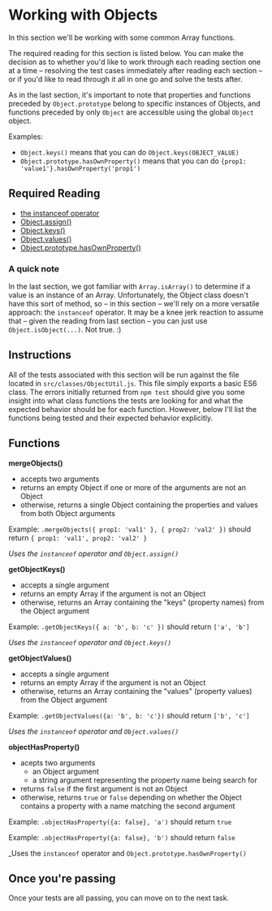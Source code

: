 # Working with Objects
In this section we'll be working with some common Array functions.

The required reading for this section is listed below. You can make the decision as to whether you'd like to work through each reading section one at a time – resolving the test cases immediately after reading each section – or if you'd like to read through it all in one go and solve the tests after.

As in the last section, it's important to note that properties and functions preceded by `Object.prototype` belong to specific instances of Objects, and functions preceded by only `Object` are accessible using the global `Object` object.

Examples:
- `Object.keys()` means that you can do `Object.keys(OBJECT_VALUE)`
- `Object.prototype.hasOwnProperty()` means that you can do `{prop1: 'value1'}.hasOwnProperty('prop1')`

## Required Reading
- [the instanceof operator](https://developer.mozilla.org/en-US/docs/Web/JavaScript/Reference/Operators/instanceof)
- [Object.assign()](https://developer.mozilla.org/en-US/docs/Web/JavaScript/Reference/Global_Objects/Object/assign)
- [Object.keys()](https://developer.mozilla.org/en-US/docs/Web/JavaScript/Reference/Global_Objects/Object/keys)
- [Object.values()](https://developer.mozilla.org/en-US/docs/Web/JavaScript/Reference/Global_Objects/Object/values)
- [Object.prototype.hasOwnProperty()](https://developer.mozilla.org/en-US/docs/Web/JavaScript/Reference/Global_Objects/Object/hasOwnProperty)

### A quick note
In the last section, we got familiar with `Array.isArray()` to determine if a value is an instance of an Array. Unfortunately, the Object class doesn't have this sort of method, so – in this section – we'll rely on a more versatile approach: the `instanceof` operator. It may be a knee jerk reaction to assume that – given the reading from last section – you can just use `Object.isObject(...)`. Not true. :)

## Instructions
All of the tests associated with this section will be run against the file located in `src/classes/ObjectUtil.js`. This file simply exports a basic ES6 class. The errors initially returned from `npm test` should give you some insight into what class functions the tests are looking for and what the expected behavior should be for each function. However, below I'll list the functions being tested and their expected behavior explicitly.

## Functions
**mergeObjects()**
- accepts two arguments
- returns an empty Object if one or more of the arguments are not an Object
- otherwise, returns a single Object containing the properties and values from both Object arguments

Example: `.mergeObjects({ prop1: 'val1' }, { prop2: 'val2' })` should return `{ prop1: 'val1', prop2: 'val2' }`

_Uses the `instanceof` operator and `Object.assign()`_

**getObjectKeys()**
- accepts a single argument
- returns an empty Array if the argument is not an Object
- otherwise, returns an Array containing the "keys" (property names) from the Object argument

Example: `.getObjectKeys({ a: 'b', b: 'c' })` should return `['a', 'b']`

_Uses the `instanceof` operator and `Object.keys()`_

**getObjectValues()**
- accepts a single argument
- returns an empty Array if the argument is not an Object
- otherwise, returns an Array containing the "values" (property values) from the Object argument

Example: `.getObjectValues({a: 'b', b: 'c'})` should return `['b', 'c']`

_Uses the `instanceof` operator and `Object.values()`_

**objectHasProperty()**
- acepts two arguments
    - an Object argument
    - a string argument representing the property name being search for
- returns `false` if the first argument is not an Object
- otherwise, returns `true` or `false` depending on whether the Object contains a property with a name matching the second argument

Example: `.objectHasProperty({a: false}, 'a')` should return `true`

Example: `.objectHasProperty({a: false}, 'b')` should return `false`

_Uses the `instanceof` operator and `Object.prototype.hasOwnProperty()`

## Once you're passing
Once your tests are all passing, you can move on to the next task.
